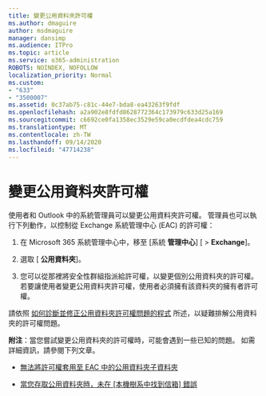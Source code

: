 ```yaml
---
title: 變更公用資料夾許可權
ms.author: dmaguire
author: msdmaguire
manager: dansimp
ms.audience: ITPro
ms.topic: article
ms.service: o365-administration
ROBOTS: NOINDEX, NOFOLLOW
localization_priority: Normal
ms.custom:
- "633"
- "3500007"
ms.assetid: 0c37ab75-c81c-44e7-bda8-ea43263f9fdf
ms.openlocfilehash: a2a902e8fdfd8628772364c173979c633d25a169
ms.sourcegitcommit: c6692ce0fa1358ec3529e59ca0ecdfdea4cdc759
ms.translationtype: MT
ms.contentlocale: zh-TW
ms.lasthandoff: 09/14/2020
ms.locfileid: "47714238"
---
```

# <a name="changing-public-folder-permissions"></a>變更公用資料夾許可權

使用者和 Outlook 中的系統管理員可以變更公用資料夾許可權。 管理員也可以執行下列動作，以控制從 Exchange 系統管理中心 (EAC) 的許可權：
  
1. 在 Microsoft 365 系統管理中心中，移至 [系統 **管理中心**] [ \> **Exchange**]。

2. 選取 [ **公用資料夾**]。

3. 您可以從那裡將安全性群組指派給許可權，以變更個別公用資料夾的許可權。 若要讓使用者變更公用資料夾許可權，使用者必須擁有該資料夾的擁有者許可權。

請依照 [如何診斷並修正公用資料夾許可權問題的程式](https://docs.microsoft.com/exchange/troubleshoot/public-folders/public-folder-permission-issues) 所述，以疑難排解公用資料夾的許可權問題。

**附注**：當您嘗試變更公用資料夾的許可權時，可能會遇到一些已知的問題。 如需詳細資訊，請參閱下列文章。

- [無法將許可權套用至 EAC 中的公用資料夾子資料夾](https://docs.microsoft.com/exchange/troubleshoot/public-folders/can%E2%80%99t-apply-permissions-public-folder-subfolders)

- [當您存取公用資料夾時，未在 [本機樹系中找到信箱] 錯誤](https://docs.microsoft.com/exchange/troubleshoot/public-folders/mailbox-not-found-local-forest-public-folder)
